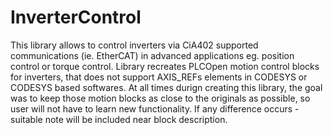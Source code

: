 # InverterControl
This library allows to control inverters via CiA402 supported communications (ie. EtherCAT) in advanced applications eg. position control or torque control. Library recreates PLCOpen motion control blocks for inverters, that does not support AXIS_REFs elements in CODESYS or CODESYS based softwares. At all times durign creating this library, the goal was to keep those motion blocks as close to the originals as possible, so user will not have to learn new functionality. If any difference occurs - suitable note will be included near block description.
